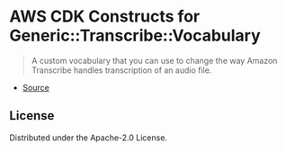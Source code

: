 # AWS CDK Constructs for Generic::Transcribe::Vocabulary

> A custom vocabulary that you can use to change the way Amazon Transcribe handles transcription of an audio file.

* [Source](https://github.com/iann0036/cfn-types/tree/master/generic-transcribe-vocabulary)

## License

Distributed under the Apache-2.0 License.
